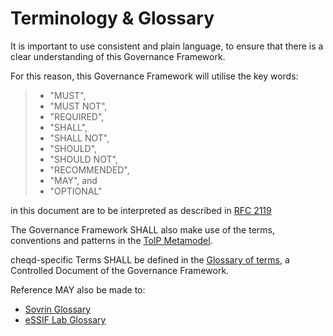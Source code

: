 # Terminology & Glossary

It is important to use consistent and plain language, to ensure that there is a clear understanding of this Governance Framework.

For this reason, this Governance Framework will utilise the key words:

> * "MUST", 
> * "MUST NOT", 
> * "REQUIRED", 
> * "SHALL", 
> * "SHALL NOT", 
> * "SHOULD", 
> * "SHOULD NOT", 
> * "RECOMMENDED",  
> * "MAY", and  
> * "OPTIONAL"

in this document are to be interpreted as described in [RFC 2119](https://datatracker.ietf.org/doc/html/rfc2119)

The Governance Framework SHALL also make use of the terms, conventions and patterns in the [ToIP Metamodel](https://wiki.trustoverip.org/display/HOME/ToIP+Governance+Metamodel+Specification).

cheqd-specific Terms SHALL be defined in the [Glossary of terms](https://docs.google.com/document/d/1G-gNBDyQxsCsx27KbkXd84H4WNQNB3OnmsjfhN0jeIM/edit), a Controlled Document of the Governance Framework.

Reference MAY also be made to:

* [Sovrin Glossary](https://docs.google.com/document/d/1gfIz5TT0cNp2kxGMLFXr19x1uoZsruUe_0glHst2fZ8/edit)
* [eSSIF Lab Glossary](https://essif-lab.pages.grnet.gr/framework/docs/essifLab-glossary) 

